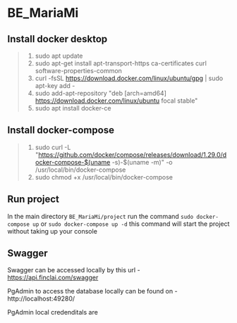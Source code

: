 # BE_MariaMi

## Install docker desktop

> 1.  sudo apt update
> 2.  sudo apt-get install apt-transport-https ca-certificates curl software-properties-common
> 3.  curl -fsSL https://download.docker.com/linux/ubuntu/gpg | sudo apt-key add -
> 4.  sudo add-apt-repository "deb [arch=amd64] https://download.docker.com/linux/ubuntu focal stable"
> 5.  sudo apt install docker-ce

## Install docker-compose

> 1.  sudo curl -L "https://github.com/docker/compose/releases/download/1.29.0/docker-compose-$(uname -s)-$(uname -m)" -o /usr/local/bin/docker-compose
> 2.  sudo chmod +x /usr/local/bin/docker-compose

## Run project

In the main directory `BE_MariaMi/project` run the command `sudo docker-compose up` or `sudo docker-compose up -d` this command will start the project without taking up your console


## Swagger 

Swagger can be accessed locally by this url  - https://api.finclai.com/swagger

PgAdmin to access the database locally can be found on - http://localhost:49280/

PgAdmin local credenditals are 
